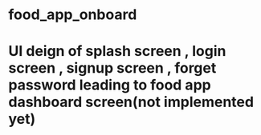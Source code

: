# food_app_onboard

# UI deign of splash screen , login screen , signup screen , forget password leading to food app dashboard screen(not implemented yet)
